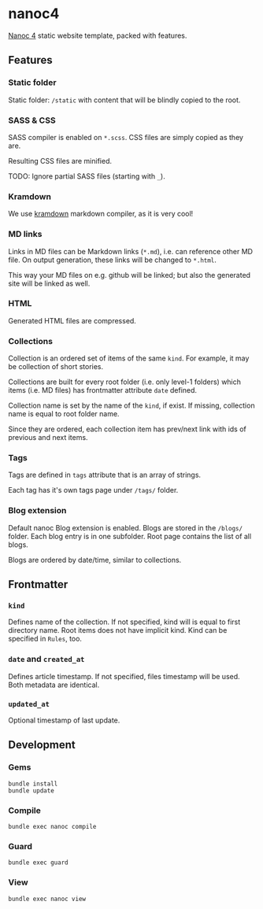 # nanoc4

[Nanoc 4](https://nanoc.ws/) static website template, packed with features.

## Features

### Static folder

Static folder: `/static` with content that will be blindly copied to the root.

### SASS & CSS

SASS compiler is enabled on `*.scss`. CSS files are simply copied as they are.

Resulting CSS files are minified.

TODO: Ignore partial SASS files (starting with `_`).

### Kramdown

We use [kramdown](https://kramdown.gettalong.org/) markdown compiler, as it is
very cool!

### MD links

Links in MD files can be Markdown links (`*.md`), i.e. can reference other MD file.
On output generation, these links will be changed to `*.html`.

This way your MD files on e.g. github will be linked; but also the generated site
will be linked as well.

### HTML

Generated HTML files are compressed.

### Collections

Collection is an ordered set of items of the same `kind`. For example, it may
be collection of short stories.

Collections are built for every root folder (i.e. only level-1 folders)
which items (i.e. MD files) has frontmatter attribute `date` defined.

Collection name is set by the name of the `kind`, if exist. If missing,
collection name is equal to root folder name.

Since they are ordered, each collection item has prev/next link with
ids of previous and next items.

### Tags

Tags are defined in `tags` attribute that is an array of strings.

Each tag has it's own tags page under `/tags/` folder.

### Blog extension

Default nanoc Blog extension is enabled. Blogs are stored in the `/blogs/`
folder. Each blog entry is in one subfolder. Root page contains the list of
all blogs.

Blogs are ordered by date/time, similar to collections.

## Frontmatter

### `kind`

Defines name of the collection. If not specified, kind will is equal to first directory name.
Root items does not have implicit kind. Kind can be specified in `Rules`, too.

### `date` and `created_at`

Defines article timestamp. If not specified, files timestamp will be used.
Both metadata are identical.

### `updated_at`

Optional timestamp of last update.

## Development

### Gems

	bundle install
	bundle update

### Compile

    bundle exec nanoc compile

### Guard

	bundle exec guard

### View

    bundle exec nanoc view

